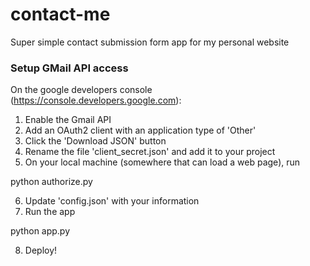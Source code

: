 # contact-me
Super simple contact submission form app for my personal website

### Setup GMail API access

On the google developers console (https://console.developers.google.com):

1. Enable the Gmail API
2. Add an OAuth2 client with an application type of 'Other'
3. Click the 'Download JSON' button
4. Rename the file 'client_secret.json' and add it to your project
5. On your local machine (somewhere that can load a web page), run

 python authorize.py

6. Update 'config.json' with your information
7. Run the app

 python app.py

8. Deploy!
